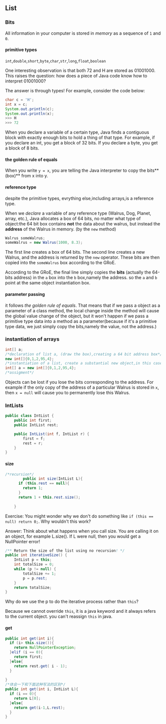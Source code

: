 ## List

### Bits

All information in your computer is stored in *memory* as a sequence of `1` and `0`.

#### primitive types

`int`,`double`,`short`,`byte`,`char`,`str`,`long`,`float`,`boolean`

One interesting observation is that both 72 and H are stored as 01001000. This raises the question: how does a piece of Java code know how to interpret 01001000?

The answer is through types! For example, consider the code below:

```java
char c = 'H';
int x = c;
System.out.println(c);
System.out.println(x);
>>> H
>>> 72
```

When you declare a variable of a certain type, Java finds a contiguous block with exactly enough bits to hold a thing of that type. For example, if you declare an int, you get a block of 32 bits. If you declare a byte, you get a block of 8 bits.

#### the golden rule of equals

When you write `y = x`, you are telling the Java interpreter to copy the bits**(box)** from x into y. 

#### reference type

despite the primitive types, evrything else,including arrays,is a reference type.

When we *declare* a variable of any reference type (Walrus, Dog, Planet, array, etc.), Java allocates a box of 64 bits, no matter what type of object:the 64 bit box contains **not** the data about the walrus, but instead the **address** of the Walrus in memory. (by the `new` method)

```java
Walrus someWalrus;
someWalrus = new Walrus(1000, 8.3);
```

The first line creates a box of 64 bits. The second line creates a new Walrus, and the address is returned by the `new` operator. These bits are then copied into the `someWalrus` box according to the GRoE.

According to the GRoE, the final line simply copies the **bits** (actually the 64-bits address) in the `a` box into the `b` box,namely the address. so the `a` and `b` point at the same object instantiation box.

#### parameter passing

it follows *the golden rule of equals*. That means that if we pass a object as a parameter of a class method, the local change inside the method will cause the global value change of the object, but it won't happen if we pass a primitive type data into a method as a parameter(because if it's a primitive type data, we just simply copy the bits,namely the value, not the address.)

### instantiation of arrays

```java
int[] a;
/*declaration of list a, (draw the box),creating a 64 bit address box*/
new int[]{0,1,2,95,4};
/*instantiation of a list, create a substantial new object,in this case an int arrays,it's anomynous*/
int[] a = new int[]{0,1,2,95,4};
/*assigment*/
```

Objects can be lost if you lose the bits corresponding to the address. For example if the only copy of the address of a particular Walrus is stored in `x`, then `x = null` will cause you to permanently lose this Walrus. 

### IntLists

```java
public class IntList {
    public int first;
    public IntList rest;        

    public IntList(int f, IntList r) {
        first = f;
        rest = r;
    }
}
```

#### size

```java
/*recursion*/
		public int size(IntList L){
      if (this.rest == null){
        return 1;
      }
      return 1 + this.rest.size();
      
    }
```

Exercise: You might wonder why we don't do something like `if (this == null) return 0;`. Why wouldn't this work?

Answer: Think about what happens when you call size. You are calling it on an object, for example L.size(). If L were null, then you would get a NullPointer error!

```java
/** Return the size of the list using no recursion! */
public int iterativeSize() {
    IntList p = this;
    int totalSize = 0;
    while (p != null) {
        totalSize += 1;
        p = p.rest;
    }
    return totalSize;
}
```

Why do we use the p to do the iterative process rather than `this`?

Because we cannot override `this`, it is a java keyword and it always refers to the current object. you can't reassign `this` in java.

#### get

```java
public int get(int i){
  if (i> this.size()){
    return NullPointerException;
  }elif (i == 0){
    return first;
  }else{
    return rest.get( i - 1);
  }
  
}
/*体会一下和下面这种写法的区别*/
public int get(int i, IntList L){
  if (i == 0){
    return L[0];
  }else{
    return get(i-1,L.rest);
  }
}
```

